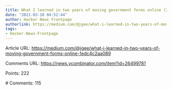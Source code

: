 ```yaml
---
title: What I learned in two years of moving government forms online (2018)
date: "2021-03-18 04:52:44"
author: Hacker News Frontpage
authorlink: https://medium.com/@jgee/what-i-learned-in-two-years-of-moving-government-forms-online-1edc4c2aa089
tags:
- Hacker-News-Frontpage
---
```


<p>Article URL: <a href="https://medium.com/@jgee/what-i-learned-in-two-years-of-moving-government-forms-online-1edc4c2aa089">https://medium.com/@jgee/what-i-learned-in-two-years-of-moving-government-forms-online-1edc4c2aa089</a></p>
<p>Comments URL: <a href="https://news.ycombinator.com/item?id=26499781">https://news.ycombinator.com/item?id=26499781</a></p>
<p>Points: 222</p>
<p># Comments: 115</p>
